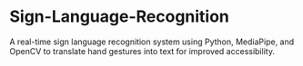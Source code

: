 # Sign-Language-Recognition
A real-time sign language recognition system using Python, MediaPipe, and OpenCV to translate  hand gestures into text for improved accessibility.
